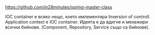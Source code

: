 https://github.com/in28minutes/spring-master-class

IOC container е всяко нещо, което имлементира Inversion of controll.
Application context e IOC container. Идеята е да вдигне и менажири всички бийнове. (Component, Repository, Service също са бийнове).